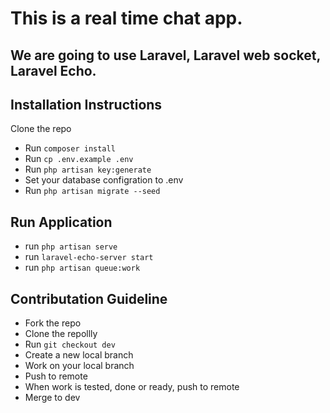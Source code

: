 # This is a real time chat app.
## We are going to use Laravel, Laravel web socket, Laravel Echo.

## Installation Instructions

Clone the repo

- Run `composer install`
- Run `cp .env.example .env`
- Run `php artisan key:generate`
- Set your database configration to .env 
- Run `php artisan migrate --seed`


## Run Application
- run `php artisan serve`
- run `laravel-echo-server start`
- run  `php artisan queue:work`

## Contributation Guideline
* Fork the repo
* Clone the repollly
* Run `git checkout dev`
* Create a new local branch
* Work on your local branch
* Push to remote
* When work is tested, done or ready, push to remote
* Merge to dev
